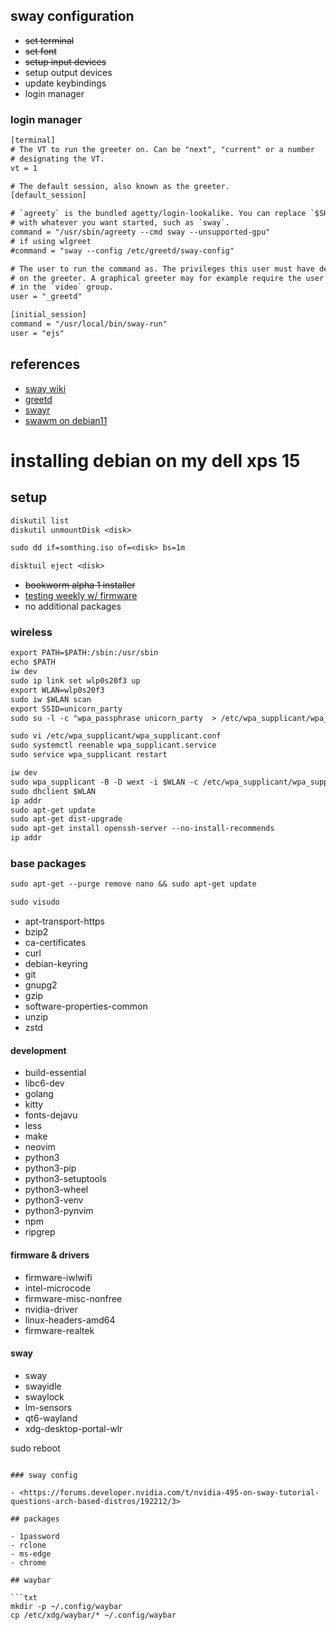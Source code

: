## sway configuration

- ~~set terminal~~
- ~~set font~~
- ~~setup input devices~~
- setup output devices
- update keybindings
- login manager

### login manager

```txt
[terminal]
# The VT to run the greeter on. Can be "next", "current" or a number
# designating the VT.
vt = 1

# The default session, also known as the greeter.
[default_session]

# `agreety` is the bundled agetty/login-lookalike. You can replace `$SHELL`
# with whatever you want started, such as `sway`.
command = "/usr/sbin/agreety --cmd sway --unsupported-gpu"
# if using wlgreet
#command = "sway --config /etc/greetd/sway-config"

# The user to run the command as. The privileges this user must have depends
# on the greeter. A graphical greeter may for example require the user to be
# in the `video` group.
user = "_greetd"

[initial_session]
command = "/usr/local/bin/sway-run"
user = "ejs"
```

## references

- [sway wiki](https://github.com/swaywm/sway/wiki)
- [greetd](https://man.sr.ht/~kennylevinsen/greetd/)
- [swayr](https://sr.ht/~tsdh/swayr/)
- [swawm on debian11](https://blog.aktsbot.in/swaywm-on-debian-11.html)

# installing debian on my dell xps 15

## setup

```txt
diskutil list
diskutil unmountDisk <disk>

sudo dd if=somthing.iso of=<disk> bs=1m

disktuil eject <disk>
```

- ~~bookworm alpha 1 installer~~
- [testing weekly w/
firmware](https://cdimage.debian.org/cdimage/unofficial/non-free/cd-including-firmware/weekly-builds/)
- no additional packages

### wireless

```txt
export PATH=$PATH:/sbin:/usr/sbin
echo $PATH
iw dev
sudo ip link set wlp0s20f3 up
export WLAN=wlp0s20f3
sudo iw $WLAN scan
export SSID=unicorn_party
sudo su -l -c "wpa_passphrase unicorn_party  > /etc/wpa_supplicant/wpa_supplicant.conf"

sudo vi /etc/wpa_supplicant/wpa_supplicant.conf
sudo systemctl reenable wpa_supplicant.service
sudo service wpa_supplicant restart

iw dev
sudo wpa_supplicant -B -D wext -i $WLAN -c /etc/wpa_supplicant/wpa_supplicant.conf
sudo dhclient $WLAN
ip addr
sudo apt-get update
sudo apt-get dist-upgrade
sudo apt-get install openssh-server --no-install-recommends
ip addr
```

### base packages

```txt
sudo apt-get --purge remove nano && sudo apt-get update

sudo visudo
```

- apt-transport-https
- bzip2
- ca-certificates
- curl
- debian-keyring
- git
- gnupg2
- gzip
- software-properties-common
- unzip
- zstd

#### development

- build-essential
- libc6-dev
- golang
- kitty
- fonts-dejavu
- less
- make
- neovim
- python3
- python3-pip
- python3-setuptools
- python3-wheel
- python3-venv
- python3-pynvim
- npm
- ripgrep




#### firmware & drivers

- firmware-iwlwifi
- intel-microcode
- firmware-misc-nonfree
- nvidia-driver
- linux-headers-amd64
- firmware-realtek

#### sway

- sway
- swayidle
- swaylock
- lm-sensors
- qt6-wayland
- xdg-desktop-portal-wlr


sudo reboot
```

### sway config

- <https://forums.developer.nvidia.com/t/nvidia-495-on-sway-tutorial-questions-arch-based-distros/192212/3>

## packages

- 1password
- rclone
- ms-edge
- chrome

## waybar

```txt
mkdir -p ~/.config/waybar
cp /etc/xdg/waybar/* ~/.config/waybar
```

